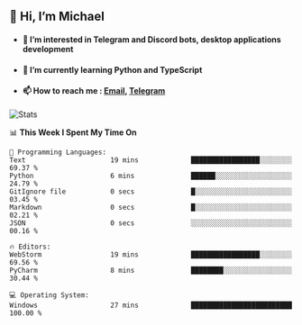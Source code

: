 ## 👋 Hi, I’m Michael
- #### 👀 I’m interested in Telegram and Discord bots, desktop applications development
- #### 🌱 I’m currently learning Python and TypeScript
- #### 📫 How to reach me : [Email](mailto:misha@kurapov.ru), [Telegram](https://t.me/mkurapov)

![Stats](https://github-readme-stats.vercel.app/api?username=krpff&show_icons=true&theme=github_dark&hide_border=true&hide=issues&count_private=true&layout=compact)


<!--START_SECTION:waka-->
📊 **This Week I Spent My Time On** 

```text
💬 Programming Languages: 
Text                     19 mins             █████████████████░░░░░░░░   69.37 % 
Python                   6 mins              ██████░░░░░░░░░░░░░░░░░░░   24.79 % 
GitIgnore file           0 secs              █░░░░░░░░░░░░░░░░░░░░░░░░   03.45 % 
Markdown                 0 secs              █░░░░░░░░░░░░░░░░░░░░░░░░   02.21 % 
JSON                     0 secs              ░░░░░░░░░░░░░░░░░░░░░░░░░   00.16 % 

🔥 Editors: 
WebStorm                 19 mins             █████████████████░░░░░░░░   69.56 % 
PyCharm                  8 mins              ████████░░░░░░░░░░░░░░░░░   30.44 % 

💻 Operating System: 
Windows                  27 mins             █████████████████████████   100.00 % 
```


<!--END_SECTION:waka-->
